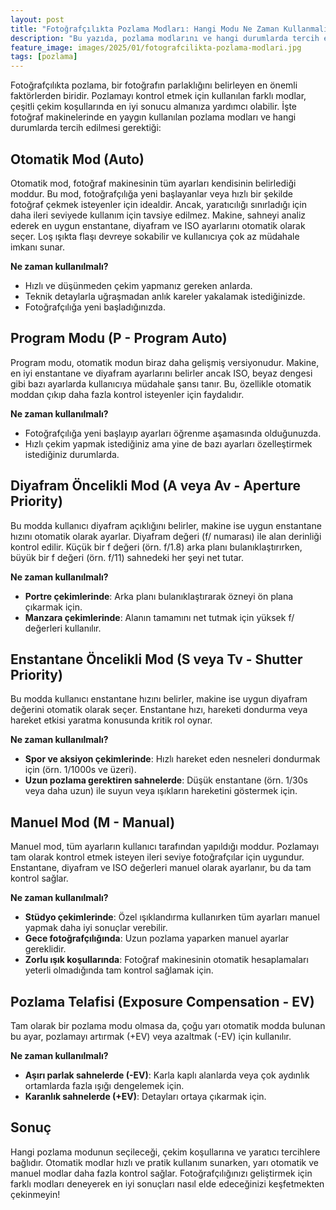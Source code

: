 ```yaml
---
layout: post
title: "Fotoğrafçılıkta Pozlama Modları: Hangi Modu Ne Zaman Kullanmalısınız?"
description: "Bu yazıda, pozlama modlarını ve hangi durumlarda tercih edilmesi gerektiğini ele alacağız."
feature_image: images/2025/01/fotografcilikta-pozlama-modlari.jpg
tags: [pozlama]
---
```


Fotoğrafçılıkta pozlama, bir fotoğrafın parlaklığını belirleyen en önemli faktörlerden biridir. Pozlamayı kontrol etmek için kullanılan farklı modlar, çeşitli çekim koşullarında en iyi sonucu almanıza yardımcı olabilir. İşte fotoğraf makinelerinde en yaygın kullanılan pozlama modları ve hangi durumlarda tercih edilmesi gerektiği:

<!--more-->

## Otomatik Mod (Auto)

Otomatik mod, fotoğraf makinesinin tüm ayarları kendisinin belirlediği moddur. Bu mod, fotoğrafçılığa yeni başlayanlar veya hızlı bir şekilde fotoğraf çekmek isteyenler için idealdir. Ancak, yaratıcılığı sınırladığı için daha ileri seviyede kullanım için tavsiye edilmez. Makine, sahneyi analiz ederek en uygun enstantane, diyafram ve ISO ayarlarını otomatik olarak seçer. Loş ışıkta flaşı devreye sokabilir ve kullanıcıya çok az müdahale imkanı sunar.

**Ne zaman kullanılmalı?**

- Hızlı ve düşünmeden çekim yapmanız gereken anlarda.
- Teknik detaylarla uğraşmadan anlık kareler yakalamak istediğinizde.
- Fotoğrafçılığa yeni başladığınızda.

## Program Modu (P - Program Auto)

Program modu, otomatik modun biraz daha gelişmiş versiyonudur. Makine, en iyi enstantane ve diyafram ayarlarını belirler ancak ISO, beyaz dengesi gibi bazı ayarlarda kullanıcıya müdahale şansı tanır. Bu, özellikle otomatik moddan çıkıp daha fazla kontrol isteyenler için faydalıdır.

**Ne zaman kullanılmalı?**

- Fotoğrafçılığa yeni başlayıp ayarları öğrenme aşamasında olduğunuzda.
- Hızlı çekim yapmak istediğiniz ama yine de bazı ayarları özelleştirmek istediğiniz durumlarda.

## Diyafram Öncelikli Mod (A veya Av - Aperture Priority)

Bu modda kullanıcı diyafram açıklığını belirler, makine ise uygun enstantane hızını otomatik olarak ayarlar. Diyafram değeri (f/ numarası) ile alan derinliği kontrol edilir. Küçük bir f değeri (örn. f/1.8) arka planı bulanıklaştırırken, büyük bir f değeri (örn. f/11) sahnedeki her şeyi net tutar.

**Ne zaman kullanılmalı?**

- **Portre çekimlerinde**: Arka planı bulanıklaştırarak özneyi ön plana çıkarmak için.
- **Manzara çekimlerinde**: Alanın tamamını net tutmak için yüksek f/ değerleri kullanılır.

## Enstantane Öncelikli Mod (S veya Tv - Shutter Priority)

Bu modda kullanıcı enstantane hızını belirler, makine ise uygun diyafram değerini otomatik olarak seçer. Enstantane hızı, hareketi dondurma veya hareket etkisi yaratma konusunda kritik rol oynar.

**Ne zaman kullanılmalı?**

- **Spor ve aksiyon çekimlerinde**: Hızlı hareket eden nesneleri dondurmak için (örn. 1/1000s ve üzeri).
- **Uzun pozlama gerektiren sahnelerde**: Düşük enstantane (örn. 1/30s veya daha uzun) ile suyun veya ışıkların hareketini göstermek için.

## Manuel Mod (M - Manual)

Manuel mod, tüm ayarların kullanıcı tarafından yapıldığı moddur. Pozlamayı tam olarak kontrol etmek isteyen ileri seviye fotoğrafçılar için uygundur. Enstantane, diyafram ve ISO değerleri manuel olarak ayarlanır, bu da tam kontrol sağlar.

**Ne zaman kullanılmalı?**

- **Stüdyo çekimlerinde**: Özel ışıklandırma kullanırken tüm ayarları manuel yapmak daha iyi sonuçlar verebilir.
- **Gece fotoğrafçılığında**: Uzun pozlama yaparken manuel ayarlar gereklidir.
- **Zorlu ışık koşullarında**: Fotoğraf makinesinin otomatik hesaplamaları yeterli olmadığında tam kontrol sağlamak için.

## Pozlama Telafisi (Exposure Compensation - EV)

Tam olarak bir pozlama modu olmasa da, çoğu yarı otomatik modda bulunan bu ayar, pozlamayı artırmak (+EV) veya azaltmak (-EV) için kullanılır.

**Ne zaman kullanılmalı?**

- **Aşırı parlak sahnelerde (-EV)**: Karla kaplı alanlarda veya çok aydınlık ortamlarda fazla ışığı dengelemek için.
- **Karanlık sahnelerde (+EV)**: Detayları ortaya çıkarmak için.

## Sonuç

Hangi pozlama modunun seçileceği, çekim koşullarına ve yaratıcı tercihlere bağlıdır. Otomatik modlar hızlı ve pratik kullanım sunarken, yarı otomatik ve manuel modlar daha fazla kontrol sağlar. Fotoğrafçılığınızı geliştirmek için farklı modları deneyerek en iyi sonuçları nasıl elde edeceğinizi keşfetmekten çekinmeyin!